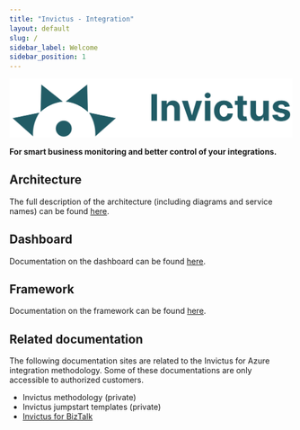 ```yaml
---
title: "Invictus - Integration"
layout: default
slug: /
sidebar_label: Welcome
sidebar_position: 1
---
```


![logo](images/v2_logo_horizontal.png)

**For smart business monitoring and better control of your integrations.**

## Architecture

The full description of the architecture (including diagrams and service names) can be found [here](architecture-diagram.md "here").

## Dashboard

Documentation on the dashboard can be found [here](dashboard/overview.md).

## Framework

Documentation on the framework can be found [here](framework/index.md).

## Related documentation

The following documentation sites are related to the Invictus for Azure integration methodology.
Some of these documentations are only accessible to authorized customers.

- Invictus methodology (private)
- Invictus jumpstart templates (private)
- [Invictus for BizTalk](http://docs.invictus-integration.com/invictus-for-biztalk)
